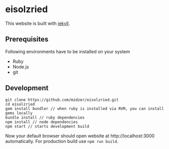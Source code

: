 # eisolzried

This website is built with [jekyll](http://jekyllrb.com).

## Prerequisites

Following environments have to be installed on your system

* Ruby
* Node.js
* git

## Development

```
git clone https://github.com/midzer/eisolzried.git
cd eisolzried
gem install bundler // when ruby is installed via RVM, you can install gems locally
bundle install // ruby dependencies
npm install // node dependencies
npm start // starts development build
```

Now your default browser should open website at http://localhost:3000 automatically. For production build use `npm run build`.
